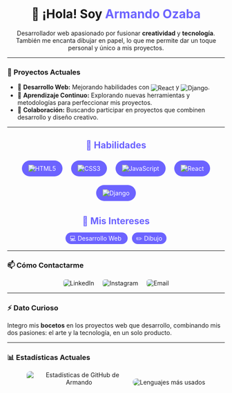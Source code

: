 <h1 align="center">👋 ¡Hola! Soy <span style="color: #6C63FF;">Armando Ozaba</span></h1>

<p align="center">Desarrollador web apasionado por fusionar <strong>creatividad</strong> y <strong>tecnología</strong>. También me encanta dibujar en papel, lo que me permite dar un toque personal y único a mis proyectos.</p>

---

### 🌟 **Proyectos Actuales**
- 🔭 **Desarrollo Web:** Mejorando habilidades con <img src="https://img.shields.io/badge/React-20232A?style=for-the-badge&logo=react&logoColor=61DAFB" alt="React" style="vertical-align: middle;"> y <img src="https://img.shields.io/badge/Django-092E20?style=for-the-badge&logo=django&logoColor=white" alt="Django" style="vertical-align: middle;">.
- 🌱 **Aprendizaje Continuo:** Explorando nuevas herramientas y metodologías para perfeccionar mis proyectos.
- 👯 **Colaboración:** Buscando participar en proyectos que combinen desarrollo y diseño creativo.

---

<h2 align="center" style="color: #6C63FF;">🚀 Habilidades</h2>

<div style="display: flex; flex-wrap: wrap; justify-content: center; gap: 10px;">
    <span style="background-color: #6C63FF; color: #ffffff; padding: 10px 15px; border-radius: 20px; margin: 5px;">
        <img src="https://img.shields.io/badge/HTML5-E34F26?style=for-the-badge&logo=html5&logoColor=white" alt="HTML5" style="vertical-align: middle;">
    </span>
    <span style="background-color: #6C63FF; color: #ffffff; padding: 10px 15px; border-radius: 20px; margin: 5px;">
        <img src="https://img.shields.io/badge/CSS3-1572B6?style=for-the-badge&logo=css3&logoColor=white" alt="CSS3" style="vertical-align: middle;">
    </span>
    <span style="background-color: #6C63FF; color: #ffffff; padding: 10px 15px; border-radius: 20px; margin: 5px;">
        <img src="https://img.shields.io/badge/JavaScript-F7DF1E?style=for-the-badge&logo=javascript&logoColor=black" alt="JavaScript" style="vertical-align: middle;">
    </span>
    <span style="background-color: #6C63FF; color: #ffffff; padding: 10px 15px; border-radius: 20px; margin: 5px;">
        <img src="https://img.shields.io/badge/React-20232A?style=for-the-badge&logo=react&logoColor=61DAFB" alt="React" style="vertical-align: middle;">
    </span>
    <span style="background-color: #6C63FF; color: #ffffff; padding: 10px 15px; border-radius: 20px; margin: 5px;">
        <img src="https://img.shields.io/badge/Django-092E20?style=for-the-badge&logo=django&logoColor=white" alt="Django" style="vertical-align: middle;">
    </span>
</div>

<h2 align="center" style="color: #6C63FF;">🎨 Mis Intereses</h2>

<p align="center">
    <span style="background-color: #6C63FF; color: #ffffff; padding: 5px 10px; border-radius: 20px; margin-right: 10px;">
        💻 Desarrollo Web
    </span>
    <span style="background-color: #6C63FF; color: #ffffff; padding: 5px 10px; border-radius: 20px;">
        ✏️ Dibujo
    </span>
</p>

---

### 📫 **Cómo Contactarme**

<div align="center" style="display: flex; justify-content: center; gap: 20px; flex-wrap: wrap;">
    <a href="https://www.linkedin.com/in/luis-armando-barrios-ozaba-2655602a0/" target="_blank" style="text-decoration: none;">
        <img src="https://img.shields.io/badge/LinkedIn-%230077B5.svg?style=for-the-badge&logo=linkedin&logoColor=white" alt="LinkedIn" style="border-radius: 5px;">
    </a>
    <a href="https://www.instagram.com/armandoozaba_15/" target="_blank" style="text-decoration: none;">
        <img src="https://img.shields.io/badge/Instagram-%23E4405F.svg?style=for-the-badge&logo=instagram&logoColor=white" alt="Instagram" style="border-radius: 5px;">
    </a>
    <a href="mailto:armandobarrios241@gmail.com" target="_blank" style="text-decoration: none;">
        <img src="https://img.shields.io/badge/Email-D14836?style=for-the-badge&logo=gmail&logoColor=white" alt="Email" style="border-radius: 5px;">
    </a>
</div>

---

### ⚡ **Dato Curioso**
Integro mis <strong>bocetos</strong> en los proyectos web que desarrollo, combinando mis dos pasiones: el arte y la tecnología, en un solo producto.

---

### 📊 **Estadísticas Actuales**

<div align="center">
    <img src="https://github-readme-stats.vercel.app/api?username=ARMANDO90T&show_icons=true&theme=radical" alt="Estadísticas de GitHub de Armando" style="max-width: 48%; border-radius: 8px;">
    <img src="https://github-readme-stats.vercel.app/api/top-langs/?username=ARMANDO90T&layout=compact&theme=radical" alt="Lenguajes más usados" style="max-width: 48%; border-radius: 8px;">
</div>


